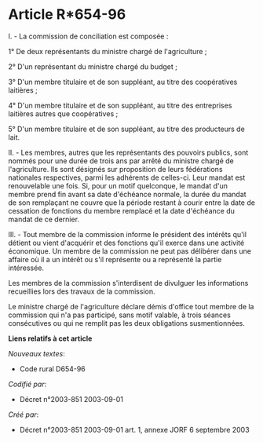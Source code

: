 # Article R*654-96

I. - La commission de conciliation est composée :

1° De deux représentants du ministre chargé de l'agriculture ;

2° D'un représentant du ministre chargé du budget ;

3° D'un membre titulaire et de son suppléant, au titre des coopératives laitières ;

4° D'un membre titulaire et de son suppléant, au titre des entreprises laitières autres que coopératives ;

5° D'un membre titulaire et de son suppléant, au titre des producteurs de lait.

II. - Les membres, autres que les représentants des pouvoirs publics, sont nommés pour une durée de trois ans par arrêté du
ministre chargé de l'agriculture. Ils sont désignés sur proposition de leurs fédérations nationales respectives, parmi les
adhérents de celles-ci. Leur mandat est renouvelable une fois. Si, pour un motif quelconque, le mandat d'un membre prend fin
avant sa date d'échéance normale, la durée du mandat de son remplaçant ne couvre que la période restant à courir entre la
date de cessation de fonctions du membre remplacé et la date d'échéance du mandat de ce dernier.

III. - Tout membre de la commission informe le président des intérêts qu'il détient ou vient d'acquérir et des fonctions
qu'il exerce dans une activité économique. Un membre de la commission ne peut pas délibérer dans une affaire où il a un
intérêt ou s'il représente ou a représenté la partie intéressée.

Les membres de la commission s'interdisent de divulguer les informations recueillies lors des travaux de la commission.

Le ministre chargé de l'agriculture déclare démis d'office tout membre de la commission qui n'a pas participé, sans motif
valable, à trois séances consécutives ou qui ne remplit pas les deux obligations susmentionnées.

**Liens relatifs à cet article**

_Nouveaux textes_:

  - Code rural D654-96

_Codifié par_:

  - Décret n°2003-851 2003-09-01

_Créé par_:

  - Décret n°2003-851 2003-09-01 art. 1, annexe JORF 6 septembre 2003
